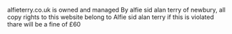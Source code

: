 alfieterry.co.uk is owned and managed By alfie sid alan terry of newbury, all copy rights to this website belong to Alfie sid alan terry if this is violated thare will be a fine of £60
